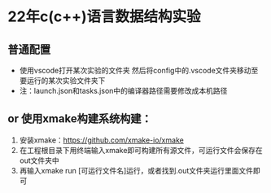 # 22年c(c++)语言数据结构实验

## 普通配置
- 使用vscode打开某次实验的文件夹 然后将config中的.vscode文件夹移动至要运行的某次实验文件夹下
 - 注：launch.json和tasks.json中的编译器路径需要修改成本机路径

## or 使用xmake构建系统构建：
1. 安装xmake：https://github.com/xmake-io/xmake
2. 在工程根目录下用终端输入xmake即可构建所有源文件，可运行文件会保存在out文件夹中
3. 再输入xmake run [可运行文件名]运行，或者找到.out文件夹运行里面文件即可